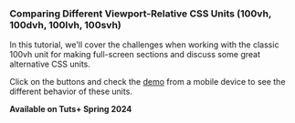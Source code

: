 ### Comparing Different Viewport-Relative CSS Units (100vh, 100dvh, 100lvh, 100svh)

In this tutorial, we'll cover the challenges when working with the classic 100vh unit for making full-screen sections and discuss some great alternative CSS units.

Click on the buttons and check the [demo](https://geomarts.github.io/viewport-relative-css-units/) from a mobile device to see the different behavior of these units.

**Available on Tuts+ Spring 2024**
